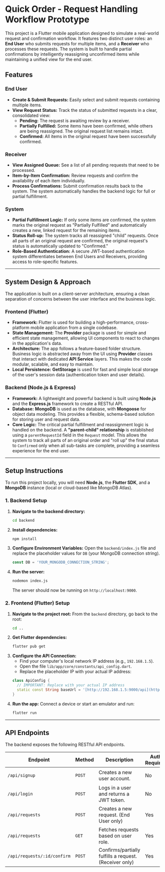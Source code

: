 # Quick Order - Request Handling Workflow Prototype

This project is a Flutter mobile application designed to simulate a real-world request and confirmation workflow. It features two distinct user roles: an **End User** who submits requests for multiple items, and a **Receiver** who processes these requests. The system is built to handle partial confirmations by intelligently reassigning unconfirmed items while maintaining a unified view for the end user.

## Features

### End User
- **Create & Submit Requests:** Easily select and submit requests containing multiple items.
- **View Request Status:** Track the status of submitted requests in a clear, consolidated view:
    - **Pending:** The request is awaiting review by a receiver.
    - **Partially Fulfilled:** Some items have been confirmed, while others are being reassigned. The original request list remains intact.
    - **Confirmed:** All items in the original request have been successfully confirmed.

### Receiver
- **View Assigned Queue:** See a list of all pending requests that need to be processed.
- **Item-by-Item Confirmation:** Review requests and confirm the availability of each item individually.
- **Process Confirmations:** Submit confirmation results back to the system. The system automatically handles the backend logic for full or partial fulfillment.

### System
- **Partial Fulfillment Logic:** If only some items are confirmed, the system marks the original request as "Partially Fulfilled" and automatically creates a new, linked request for the remaining items.
- **Status Roll-up:** The system tracks all reassigned "child" requests. Once all parts of an original request are confirmed, the original request's status is automatically updated to "Confirmed."
- **Role-Based Authentication:** A secure JWT-based authentication system differentiates between End Users and Receivers, providing access to role-specific features.

---

## System Design & Approach

The application is built on a client-server architecture, ensuring a clean separation of concerns between the user interface and the business logic.

### Frontend (Flutter)
- **Framework:** Flutter is used for building a high-performance, cross-platform mobile application from a single codebase.
- **State Management:** The **Provider** package is used for simple and efficient state management, allowing UI components to react to changes in the application's data.
- **Architecture:** The app follows a feature-based folder structure. Business logic is abstracted away from the UI using **Provider** classes that interact with dedicated **API Service** layers. This makes the code modular, scalable, and easy to maintain.
- **Local Persistence:** **GetStorage** is used for fast and simple local storage of the user's session data (authentication token and user details).

### Backend (Node.js & Express)
- **Framework:** A lightweight and powerful backend is built using **Node.js** and the **Express.js** framework to create a RESTful API.
- **Database:** **MongoDB** is used as the database, with **Mongoose** for object data modeling. This provides a flexible, schema-based solution for storing user and request data.
- **Core Logic:** The critical partial fulfillment and reassignment logic is handled on the backend. A **"parent-child" relationship** is established using a `parentRequestId` field in the `Request` model. This allows the system to track all parts of an original order and "roll up" the final status to `Confirmed` only when all sub-tasks are complete, providing a seamless experience for the end user.

---

## Setup Instructions

To run this project locally, you will need **Node.js**, the **Flutter SDK**, and a **MongoDB** instance (local or cloud-based like MongoDB Atlas).

### 1. Backend Setup

1.  **Navigate to the backend directory:**
    ```bash
    cd backend
    ```
2.  **Install dependencies:**
    ```bash
    npm install
    ```
3.  **Configure Environment Variables:**
    Open the `backend/index.js` file and replace the placeholder values for `DB` (your MongoDB connection string).
    ```javascript
    const DB = 'YOUR_MONGODB_CONNECTION_STRING';
    ```
4.  **Run the server:**
    ```bash
    nodemon index.js
    ```
    The server should now be running on `http://localhost:9000`.

### 2. Frontend (Flutter) Setup

1.  **Navigate to the project root:**
    From the `backend` directory, go back to the root:
    ```bash
    cd ..
    ```
2.  **Get Flutter dependencies:**
    ```bash
    flutter pub get
    ```
3.  **Configure the API Connection:**
    - Find your computer's local network IP address (e.g., `192.168.1.5`).
    - Open the file `lib/app/core/constants/api_config.dart`.
    - Replace the placeholder IP with your actual IP address:
    ```dart
    class ApiConfig {
      // IMPORTANT: Replace with your actual IP address
      static const String baseUrl = '[http://192.168.1.5:9000/api](http://192.168.1.5:9000/api)';
    }
    ```
4.  **Run the app:**
    Connect a device or start an emulator and run:
    ```bash
    flutter run
    ```

---

## API Endpoints

The backend exposes the following RESTful API endpoints.

| Endpoint                       | Method | Description                                                                                              | Auth Required | Sample Body                                        |
| ------------------------------ | ------ | -------------------------------------------------------------------------------------------------------- | ------------- | -------------------------------------------------- |
| `/api/signup`                  | `POST` | Creates a new user account.                                                                              | No            | `{"email": "...", "password": "...", "role": "..."}` |
| `/api/login`                   | `POST` | Logs in a user and returns a JWT token.                                                                  | No            | `{"email": "...", "password": "..."}`                |
| `/api/requests`                | `POST` | Creates a new request. (End User only)                                                                   | Yes           | `{"items": [{"name": "Milk"}, {"name": "Bread"}]}`   |
| `/api/requests`                | `GET`  | Fetches requests based on user role.                                                                     | Yes           | N/A                                                |
| `/api/requests/:id/confirm`    | `POST` | Confirms/partially fulfills a request. (Receiver only)                                                   | Yes           | `{"confirmedItems": ["Milk", "Bread"]}`              |
